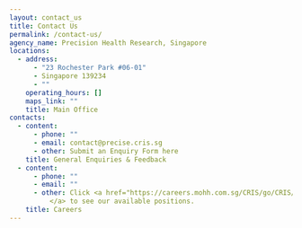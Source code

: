 ```yaml
---
layout: contact_us
title: Contact Us
permalink: /contact-us/
agency_name: Precision Health Research, Singapore
locations:
  - address:
      - "23 Rochester Park #06-01"
      - Singapore 139234
      - ""
    operating_hours: []
    maps_link: ""
    title: Main Office
contacts:
  - content:
      - phone: ""
      - email: contact@precise.cris.sg
      - other: Submit an Enquiry Form here
    title: General Enquiries & Feedback
  - content:
      - phone: ""
      - email: ""
      - other: Click <a href="https://careers.mohh.com.sg/CRIS/go/CRIS/680844/"> here
          </a> to see our available positions.
    title: Careers
---
```

